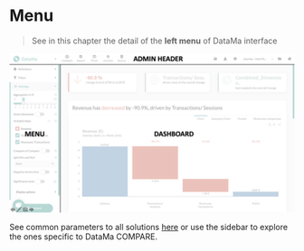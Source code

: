 # Menu

> See in this chapter the detail of the **left menu** of DataMa interface

![menu](images/compare.png)

See common parameters to all solutions [here](general/menu/definitions.md) or use the sidebar to explore the ones specific to DataMa COMPARE.
